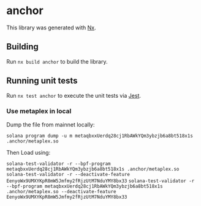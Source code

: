 # anchor

This library was generated with [Nx](https://nx.dev).

## Building

Run `nx build anchor` to build the library.

## Running unit tests

Run `nx test anchor` to execute the unit tests via [Jest](https://jestjs.io).

### Use metaplex in local

Dump the file from mainnet locally:

`solana program dump -u m metaqbxxUerdq28cj1RbAWkYQm3ybzjb6a8bt518x1s .anchor/metaplex.so`

Then Load using:

`solana-test-validator -r --bpf-program metaqbxxUerdq28cj1RbAWkYQm3ybzjb6a8bt518x1s .anchor/metaplex.so`
`solana-test-validator -r --deactivate-feature EenyoWx9UMXYKpR8mW5Jmfmy2fRjzUtM7NduYMY8bx33`
`solana-test-validator -r --bpf-program metaqbxxUerdq28cj1RbAWkYQm3ybzjb6a8bt518x1s .anchor/metaplex.so --deactivate-feature EenyoWx9UMXYKpR8mW5Jmfmy2fRjzUtM7NduYMY8bx33`

